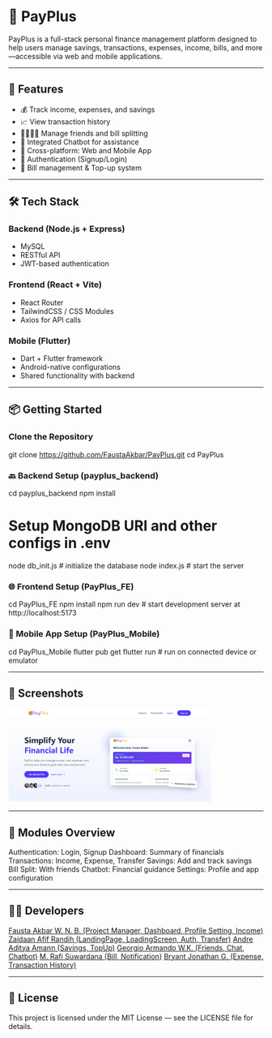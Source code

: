 # 💸 PayPlus

PayPlus is a full-stack personal finance management platform designed to help users manage savings, transactions, expenses, income, bills, and more—accessible via web and mobile applications.

---

## 🚀 Features

- 💰 Track income, expenses, and savings
- 📈 View transaction history
- 👨‍👩‍👧‍👦 Manage friends and bill splitting
- 🧠 Integrated Chatbot for assistance
- 📱 Cross-platform: Web and Mobile App
- 🔐 Authentication (Signup/Login)
- 🧾 Bill management & Top-up system

---

## 🛠️ Tech Stack

### Backend (Node.js + Express)
- MySQL
- RESTful API
- JWT-based authentication

### Frontend (React + Vite)
- React Router
- TailwindCSS / CSS Modules
- Axios for API calls

### Mobile (Flutter)
- Dart + Flutter framework
- Android-native configurations
- Shared functionality with backend

---

## 📦 Getting Started

### Clone the Repository
git clone https://github.com/FaustaAkbar/PayPlus.git
cd PayPlus

### 🔙 Backend Setup (payplus_backend)
cd payplus_backend
npm install
# Setup MongoDB URI and other configs in .env
node db_init.js    # initialize the database
node index.js      # start the server

### 🌐 Frontend Setup (PayPlus_FE)
cd PayPlus_FE
npm install
npm run dev        # start development server at http://localhost:5173

### 📱 Mobile App Setup (PayPlus_Mobile)
cd PayPlus_Mobile
flutter pub get
flutter run        # run on connected device or emulator

---

## 📸 Screenshots
<img src="PayPlus_FE/public/LandingPage.png" width="400" alt="Landing UI" />

---

## 📂 Modules Overview
Authentication: Login, Signup
Dashboard: Summary of financials
Transactions: Income, Expense, Transfer
Savings: Add and track savings
Bill Split: With friends
Chatbot: Financial guidance
Settings: Profile and app configuration

---

## 👨‍💻 Developers
[Fausta Akbar W. N. B. (Project Manager, Dashboard, Profile Setting, Income)](https://github.com/FaustaAkbar)
[Zaidaan Afif Randih (LandingPage, LoadingScreen, Auth, Transfer)](https://github.com/ZaidaanRandih)
[Andre Aditya Amann (Savings, TopUp)](https://github.com/andreadityam)
[Georgio Armando W.K. (Friends, Chat, Chatbot)](https://github.com/Luxferex)
[M. Rafi Suwardana (Bill, Notification)](https://github.com/rafisuwardana)
[Bryant Jonathan G. (Expense, Transaction History)](https://github.com/bryantjonathan)

---

## 📜 License
This project is licensed under the MIT License — see the LICENSE file for details.
